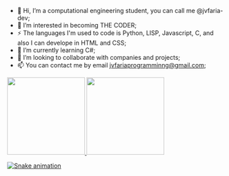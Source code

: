 - 👋 Hi, I’m a computational engineering student, you can call me @jvfaria-dev;
- 👀 I’m interested in becoming THE CODER;
- ⚡ The languages I'm used to code is Python, LISP, Javascript, C, and also I can develope in HTML and CSS;
- 🌱 I’m currently learning C#;
- 💞️ I’m looking to collaborate with companies and projects;
- 📫 You can contact me by email jvfariaprogramminng@gmail.com;

<div>
<a href="https://github.com/jvfaria-dev">
<img loading="lazy" height="180em" src="https://github-readme-stats.vercel.app/api/top-langs/?username=jvfaria-dev&layout=compact&langs_count=7&theme=dracula"/>
<img loading="lazy" height="180em" src="https://github-readme-stats.vercel.app/api?username=jvfaria-dev&show_icons=true&theme=dracula&include_all_commits=true&count_private=true"/>
</div>

![Snake animation](https://github.com/jvfaria-dev/jvfaria-dev/blob/output/github-contribution-grid-snake.svg)

